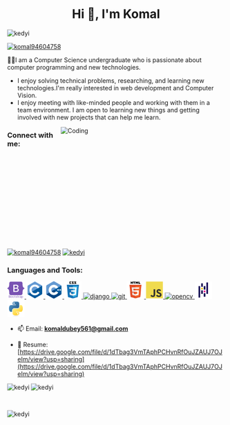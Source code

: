 
<h1 align="center">Hi 👋, I'm Komal</h1>
<p align="left"> <img src="https://komarev.com/ghpvc/?username=kedyi&label=Profile%20views&color=0e75b6&style=flat" alt="kedyi" /> </p>

<p align="left"> <a href="https://twitter.com/komal94604758" target="blank"><img src="https://img.shields.io/twitter/follow/komal94604758?logo=twitter&style=for-the-badge" alt="komal94604758" /></a> </p>

👨‍💻I am a Computer Science undergraduate who is passionate about computer programming and new technologies. 
-   I enjoy solving technical problems, researching, and learning new technologies.I'm really interested in web development and Computer Vision.
-   I enjoy meeting with like-minded people and working with them in a team environment. 
I am open to learning new things and getting involved with new projects that can help me learn.

<img align="right" alt="Coding" width="380" height="280" src="https://miro.medium.com/max/1400/1*vJjJ3Mdok6Rvxx85IIRqBQ.gif">

<h3 align="left">Connect with me:</h3>
<p align="left">
<a href="https://twitter.com/komal94604758" target="blank"><img align="center" src="https://raw.githubusercontent.com/rahuldkjain/github-profile-readme-generator/master/src/images/icons/Social/twitter.svg" alt="komal94604758" height="30" width="40" /></a>
<a href="https://linkedin.com/in/kedyi" target="blank"><img align="center" src="https://raw.githubusercontent.com/rahuldkjain/github-profile-readme-generator/master/src/images/icons/Social/linked-in-alt.svg" alt="kedyi" height="30" width="40" /></a>
</p>

<h3 align="left">Languages and Tools:</h3>
<p align="left"> <a href="https://getbootstrap.com" target="_blank" rel="noreferrer"> <img src="https://raw.githubusercontent.com/devicons/devicon/master/icons/bootstrap/bootstrap-plain-wordmark.svg" alt="bootstrap" width="40" height="40"/> </a> <a href="https://www.cprogramming.com/" target="_blank" rel="noreferrer"> <img src="https://raw.githubusercontent.com/devicons/devicon/master/icons/c/c-original.svg" alt="c" width="40" height="40"/> </a> <a href="https://www.w3schools.com/cpp/" target="_blank" rel="noreferrer"> <img src="https://raw.githubusercontent.com/devicons/devicon/master/icons/cplusplus/cplusplus-original.svg" alt="cplusplus" width="40" height="40"/> </a> <a href="https://www.w3schools.com/css/" target="_blank" rel="noreferrer"> <img src="https://raw.githubusercontent.com/devicons/devicon/master/icons/css3/css3-original-wordmark.svg" alt="css3" width="40" height="40"/> </a> <a href="https://www.djangoproject.com/" target="_blank" rel="noreferrer"> <img src="https://cdn.worldvectorlogo.com/logos/django.svg" alt="django" width="40" height="40"/> </a> <a href="https://git-scm.com/" target="_blank" rel="noreferrer"> <img src="https://www.vectorlogo.zone/logos/git-scm/git-scm-icon.svg" alt="git" width="40" height="40"/> </a> <a href="https://www.w3.org/html/" target="_blank" rel="noreferrer"> <img src="https://raw.githubusercontent.com/devicons/devicon/master/icons/html5/html5-original-wordmark.svg" alt="html5" width="40" height="40"/> </a> <a href="https://developer.mozilla.org/en-US/docs/Web/JavaScript" target="_blank" rel="noreferrer"> <img src="https://raw.githubusercontent.com/devicons/devicon/master/icons/javascript/javascript-original.svg" alt="javascript" width="40" height="40"/> </a> <a href="https://opencv.org/" target="_blank" rel="noreferrer"> <img src="https://www.vectorlogo.zone/logos/opencv/opencv-icon.svg" alt="opencv" width="40" height="40"/> </a> <a href="https://pandas.pydata.org/" target="_blank" rel="noreferrer"> <img src="https://raw.githubusercontent.com/devicons/devicon/2ae2a900d2f041da66e950e4d48052658d850630/icons/pandas/pandas-original.svg" alt="pandas" width="40" height="40"/> </a> <a href="https://www.python.org" target="_blank" rel="noreferrer"> <img src="https://raw.githubusercontent.com/devicons/devicon/master/icons/python/python-original.svg" alt="python" width="40" height="40"/> </a> </p>

- 📫 Email: **komaldubey561@gmail.com**

- 📄 Resume: [https://drive.google.com/file/d/1dTbag3VmTAphPCHvnRfOuJZAUJ7OJeIm/view?usp=sharing](https://drive.google.com/file/d/1dTbag3VmTAphPCHvnRfOuJZAUJ7OJeIm/view?usp=sharing)


<p><img align="left" src="https://github-readme-stats.vercel.app/api/top-langs?username=kedyi&show_icons=true&locale=en&layout=compact" alt="kedyi" /></p>

<p>&nbsp;<img align="auto" width="400" src="https://github-readme-stats.vercel.app/api?username=kedyi&show_icons=true&locale=en" alt="kedyi" /></p>
<br>
<p><img align="auto" src="https://github-readme-streak-stats.herokuapp.com/?user=kedyi&" alt="kedyi" /></p>


<!--
**Kedyi/Kedyi** is a ✨ _special_ ✨ repository because its `README.md` (this file) appears on your GitHub profile.

Here are some ideas to get you started:

- 🔭 I’m currently working on ...
- 🌱 I’m currently learning ...
- 👯 I’m looking to collaborate on ...
- 🤔 I’m looking for help with ...
- 💬 Ask me about ...
- 📫 How to reach me: ...
- 😄 Pronouns: ...
- ⚡ Fun fact: ...
-->
